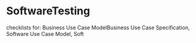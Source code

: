 # SoftwareTesting
checklists for: Business Use Case ModelBusiness Use Case Specification, Software Use Case Model, Soft
